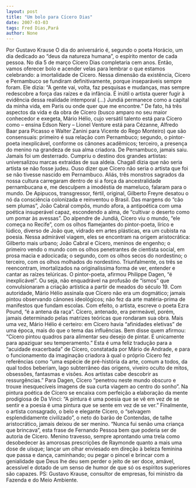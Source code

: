 ```yaml
---
layout: post
title: "Um bolo para Cícero Dias"
date: 2007-03-03
tags: Fred Dias,Pará
author: None
---
```

Por Gustavo Krause
O&nbsp;dia do aniversário é, segundo o poeta Horácio, um dia dedicado ao “deus da natureza humana”, o espírito mentor de cada pessoa. 
No dia 5 de março Cícero Dias completaria cem anos. Então, vamos oferecer bolo e acender velas para lembrar o que estamos celebrando: a imortalidade de Cícero.
Nessa dimensão da existência, Cícero e Pernambuco se fundiram definitivamente, porque inseparáveis sempre foram. 
Ele dizia: “A gente vai, volta, faz pesquisas e mudanças, mas sempre redescobre a força das raízes e da infância. É inútil o artista querer fugir à evidência dessa realidade intemporal (...) Jundiá permanece como a capital da minha vida, em Paris ou onde quer que me encontre.”
De fato, há três aspectos da vida e da obra de Cícero (busco amparo no seu maior conhecedor e exegeta, Mário Hélio, cujo versátil talento está para Cícero como – ensina Edson Nery – Lionel Venture está para Cézanne, Alfredo Baar para Picasso e Walter Zanini para Vicente do Rego Monteiro) que são consensuais: primeiro é sua relação com Pernambuco; segundo, o pintor-poeta inexplicável, conforme os cânones acadêmicos; terceiro, a presença do menino na grandeza de sua alma criadora. 
De Pernambuco, jamais saiu. Jamais foi um desterrado.
Cumpriu o destino dos grandes artistas: universalizou marcas extraídas de sua aldeia. Chagall dizia que não seria artista se não fosse judeu. Ouso dizer que Cícero não seria o artista que foi se não tivesse nascido em Pernambuco. 
Aliás, três monstros sagrados da nossa cultura carregaram dentro de si a força da ancestralidade pernambucana e, me desculpem a imodéstia de mameluco, falaram para o mundo.
De Apipucos, transgressor, fértil, original, Gilberto Freyre desatou o nó da consciência colonizada e reinventou o Brasil. 
Das margens do “cão sem plumas”, João Cabral compôs, mundo afora, a antipoética com uma poética insuperável capaz, escondendo a alma, de “cultivar o deserto como um pomar às avessas”. 
Do alpendre de Jundiá, Cícero viu o mundo, “ele começa no Recife”, com os olhos flamejantes do pintor-poeta, lírico e lúdico, diverso de João que, vidrado em artes plásticas, era um cubista na poesia.
Nessa admirável viagem, eles se encontram na origem aristocrática: Gilberto mais urbano; João Cabral e Cícero, meninos de engenho; o primeiro vendo o mundo com os olhos penetrantes de cientista social, em prosa macia e adocicada; o segundo, com os olhos secos do nordestino; o terceiro, com os olhos molhados do nordestino. 
Triunfalmente, os três se reencontram, imortalizados na originalíssima forma de ver, entender e cantar as raízes telúricas. 
O pintor-poeta, afirmou Philippe Dagen, “é inexplicável”. Ou seja, não enquadrável na profusão de “ismos” que convulsionaram a criação artística a partir de meados do século 19. Com autoridade, Mário Hélio assinala que Cícero não era um dogmático; jamais pintou observando cânones ideológicos; não fez da arte matéria-prima de manifestos que fundam escolas.
Com efeito, o artista, escreve o poeta Ezra Pound, “é a antena da raça”. Cícero, antenado, era permeável, porém, jamais determinado pelas matrizes teóricas que rondaram sua obra. Mais uma vez, Mário Hélio é certeiro: em Cícero havia “afinidades eletivas” de uma época, mais do que o tema das influências. Bem disse quem afirmou: “Cícero pintou quadros para alimentar seu desejo de pintar. E unicamente para apaziguar seu temperamento.” 
Esta é uma feliz tradução para a “acuidade exacerbada” de Cícero, constatada por Mário de Andrade, e para o funcionamento da imaginação criadora à qual o próprio Cícero fez referências como “uma espécie de pré-história da arte, comum a todos, da qual todos beberiam, lago subterrâneo das origens, viveiro oculto de mitos, obsessões, fantasmas e visões. Aos artistas cabe descobrir as ressurgências.” Para Dagen, Cícero “penetrou neste mundo obscuro e trouxe inesquecíveis imagens de sua curta viagem ao centro do sonho”. 
Na pintura poética de Cícero se encaixa com perfeição a elaboração da mente prodigiosa de Da Vinci: “A pintura é uma poesia que se vê em vez de se sentir e a poesia é uma pintura que se sente em vez de se ver.”
Finalmente, o artista consagrado, o belo e elegante Cícero, o “selvagem esplendidamente civilizado”, o neto do barão de Contendas, de talhe aristocrático, jamais deixou de ser menino. “Nunca fui senão uma criança que brincava”, esta frase de Fernando Pessoa bem que poderia ser de autoria de Cícero. 
Menino travesso, sempre aprontando uma trela como desobedecer às amorosas prescrições de Raymonde quanto a mais uma dose de uísque; lançar um olhar enviesado em direção à beleza feminina que passa e dança, caminhando; ou pegar o pincel e brincar com a genialidade que Deus lhe deu sem perder o jeito de ser doce, amável, acessível e dotado de um senso de humor de que só os espíritos superiores são capazes. 
PS: Gustavo Krause, consultor de empresas, foi ministro da Fazenda e do Meio Ambiente. 